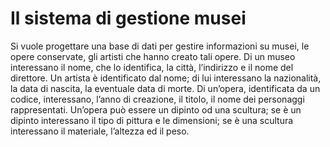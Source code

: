 # Il sistema di gestione musei

Si vuole progettare una base di dati per gestire informazioni su musei, le opere conservate, gli artisti che hanno creato tali opere.
Di un museo interessano il nome, che lo identifica, la città, l’indirizzo e il nome del direttore.
Un artista è identificato dal nome; di lui interessano la nazionalità, la data di nascita, la eventuale data di morte.
Di un’opera, identificata da un codice, interessano, l’anno di creazione, il titolo, il nome dei personaggi rappresentati.
Un’opera può essere un dipinto od una scultura; se è un dipinto interessano il tipo di pittura e le dimensioni; se è una scultura interessano il materiale, l’altezza ed il peso.